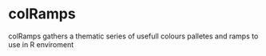 # colRamps
colRamps gathers a thematic series of usefull colours palletes and ramps to use in R enviroment
